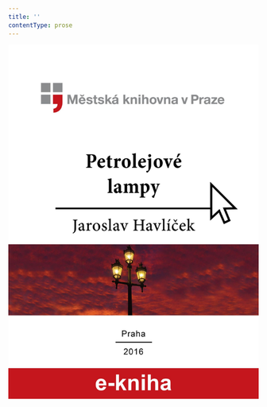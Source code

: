 ```yaml
---
title: ''
contentType: prose
---
```


<section>

![Petrolejové lampy](./resources/obalka.jpg)

</section>
